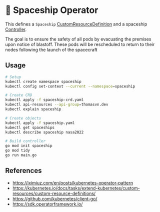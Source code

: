 # 🚀 Spaceship Operator

This defines a `Spaceship` [CustomResourceDefinition](https://kubernetes.io/docs/tasks/extend-kubernetes/custom-resources/custom-resource-definitions/) and a spaceship [Controller](https://kubernetes.io/docs/concepts/architecture/controller/).

The goal is to ensure the safety of all pods by evacuating the premises upon notice of blastoff. These pods will be rescheduled to return to their nodes following the launch of the spacecraft

## Usage

```bash
# Setup
kubectl create namespace spaceship
kubectl config set-context --current --namespace=spaceship

# Create CRD
kubectl apply -f spaceship-crd.yaml
kubectl api-resources --api-group=thomasvn.dev
kubectl explain spaceship

# Create objects
kubectl apply -f spaceship.yaml
kubectl get spaceships
kubectl describe spaceship nasa2022

# Build controller
go mod init spaceship
go mod tidy
go run main.go
```

## References

- <https://iximiuz.com/en/posts/kubernetes-operator-pattern>
- <https://kubernetes.io/docs/tasks/extend-kubernetes/custom-resources/custom-resource-definitions/>
- <https://github.com/kubernetes/client-go/>
- <https://sdk.operatorframework.io/>

<!-- 
https://iximiuz.com/en/categories/?category=Kubernetes
-->

<!--
TODO:
- spaceship business logic in go?
  - https://pkg.go.dev/k8s.io/client-go@v0.25.0/kubernetes
  - How do people typically use the k8s client to monitor the CRD? Or do people make simple http requests?
  - Use the k8s client to figure out how to monitor the CRD
  - evict all pods for "blast off"
- Try using "kube-builder" (k8s sig) or "operator-sdk" (coreos)
- https://github.com/kubernetes/sample-controller
- Understanding Golang interfaces?
-->

<!--
DONE:
- Create Spaceship CRD
-->